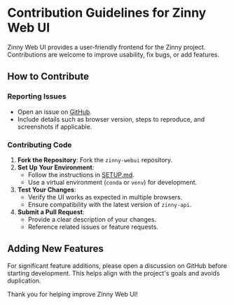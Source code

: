 # Contribution Guidelines for Zinny Web UI

Zinny Web UI provides a user-friendly frontend for the Zinny project. Contributions are welcome to improve usability, fix bugs, or add features.

## How to Contribute
### Reporting Issues
- Open an issue on [GitHub](https://github.com/RyLaney/zinny-webui/issues).
- Include details such as browser version, steps to reproduce, and screenshots if applicable.

### Contributing Code
1. **Fork the Repository**: Fork the `zinny-webui` repository.
2. **Set Up Your Environment**:
   - Follow the instructions in [SETUP.md](SETUP.md).
   - Use a virtual environment (`conda` or `venv`) for development.
3. **Test Your Changes**:
   - Verify the UI works as expected in multiple browsers.
   - Ensure compatibility with the latest version of `zinny-api`.
4. **Submit a Pull Request**:
   - Provide a clear description of your changes.
   - Reference related issues or feature requests.

## Adding New Features
For significant feature additions, please open a discussion on GitHub before starting development. This helps align with the project's goals and avoids duplication.

Thank you for helping improve Zinny Web UI!
